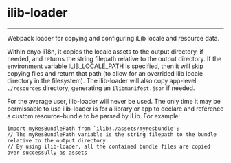 # ilib-loader
---------------------
Webpack loader for copying and configuring iLib locale and resource data.

Within enyo-i18n, it copies the locale assets to the output directory, if needed, and returns the string filepath relative to the output directory.  If the environment variable ILIB_LOCALE_PATH is specified, then it will skip copying files and return that path (to allow for an overrided ilib locale directory in the filesystem). The ilib-loader will also copy app-level `./resources` directory, generating an `ilibmanifest.json` if needed.

For the average user, ilib-loader will never be used.  The only time it may be permissable to use ilib-loader is for a library or app to declare and reference a custom resource-bundle to be parsed by iLib. For example:
```
import myResBundlePath from `ilib!./assets/myresbundle';
// The myResBundlePath variable is the string filepath to the bundle relative to the output directory
// By using ilib-loader, all the contained bundle files are copied over successully as assets
```
